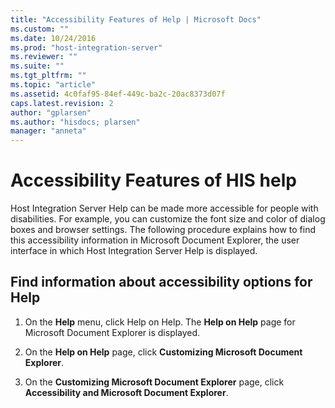```yaml
---
title: "Accessibility Features of Help | Microsoft Docs"
ms.custom: ""
ms.date: 10/24/2016
ms.prod: "host-integration-server"
ms.reviewer: ""
ms.suite: ""
ms.tgt_pltfrm: ""
ms.topic: "article"
ms.assetid: 4c0faf95-84ef-449c-ba2c-20ac8373d07f
caps.latest.revision: 2
author: "gplarsen"
ms.author: "hisdocs; plarsen"
manager: "anneta"
---
```

# Accessibility Features of HIS help
Host Integration Server Help can be made more accessible for people with disabilities. For example, you can customize the font size and color of dialog boxes and browser settings. The following procedure explains how to find this accessibility information in Microsoft Document Explorer, the user interface in which Host Integration Server Help is displayed.  
  
## Find information about accessibility options for Help  
  
1.  On the **Help** menu, click Help on Help. The **Help on Help** page for Microsoft Document Explorer is displayed.  
  
2.  On the **Help on Help** page, click **Customizing Microsoft Document Explorer**.  
  
3.  On the **Customizing Microsoft Document Explorer** page, click **Accessibility and Microsoft Document Explorer**.